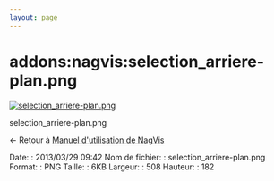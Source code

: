 ```yaml
---
layout: page
---
```


addons:nagvis:selection\_arriere-plan.png
=========================================

[![selection\_arriere-plan.png](../..//assets/media/addons/nagvis/selection_arriere-plan.png@cache=&w=508&h=182 "selection_arriere-plan.png")](../..//assets/media/addons/nagvis/selection_arriere-plan.png@cache= "Afficher le fichier original")

selection\_arriere-plan.png

← Retour à [Manuel d'utilisation de
NagVis](../../../nagios/addons/nagvis/nagvis-manuel-utilisation.html "nagios:addons:nagvis:nagvis-manuel-utilisation")

Date:
:   2013/03/29 09:42
Nom de fichier:
:   selection\_arriere-plan.png
Format:
:   PNG
Taille:
:   6KB
Largeur:
:   508
Hauteur:
:   182

